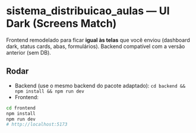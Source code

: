 # sistema_distribuicao_aulas — UI Dark (Screens Match)

Frontend remodelado para ficar **igual às telas** que você enviou (dashboard dark, status cards, abas, formulários).
Backend compatível com a versão anterior (sem DB).

## Rodar
- Backend (use o mesmo backend do pacote adaptado): `cd backend && npm install && npm run dev`
- Frontend:
```bash
cd frontend
npm install
npm run dev
# http://localhost:5173
```

